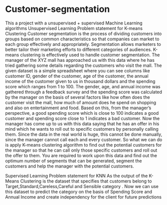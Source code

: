 # Customer-segmentation
This a project with a unsupervised + supervised Machine Learning algorithms 
Unsupervised Learning
Problem statement for K-means Clustering
Customer segmentation is the process of dividing customers into groups based on common characteristics so that companies can market to each group effectively and appropriately. Segmentation allows marketers to better tailor their marketing efforts to different categories of audiences. K-means clustering is effectively used to handle customer segmentation. The manager of the XYZ mall has approached us with this data where he has tried gathering some details regarding the customers who visit the mall. The given dataset is a simple spreadsheet where you can see columns like customer ID, gender of the customer, age of the customer, the annual income of the customer given to us in thousand dollars and the spending score which ranges from 1 to 100. The gender, age, and annual income was gathered through a feedback survey and the spending score was calculated by the manager on the basis of several factors like how often does the customer visit the mall, how much of amount does he spend on shopping and also on entertainment and food. Based on this, from the manager’s perspective, a good spending score which is close to 100 indicates a good customer and spending score close to 1 indicates a bad customer. Now the manager has come up to us with this data saying that he has an offer in his mind which he wants to roll out to specific customers by personally calling them. Since the data in the real world is huge, this cannot be done manually, since the manager cannot call each and every customer. So what we can do is apply K-means clustering algorithm to find out the potential customers for the manager so that he can call only those specific customers and roll out the offer to them. You are required to work upon this data and find out the optimum number of segments that can be generated, segment the customers and help the manager with the potential customers.

Supervised Learning
Problem statement for KNN
As the output of the K-Means Clustering is the dataset that specifies that customers belong to Target,Standard,Careless,Careful and Sensible category . Now we can use this dataset to predict the category on the basis of Spending Score and Annual Income and create independency for the client for future predictions
